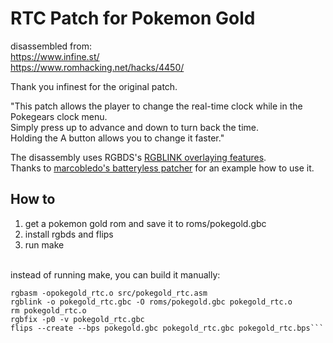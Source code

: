 RTC Patch for Pokemon Gold
==========================


disassembled from:<br>
https://www.infine.st/<br>
https://www.romhacking.net/hacks/4450/<br>

Thank you infinest for the original patch.

"This patch allows the player to change the real-time clock while in the Pokegears clock menu.<br>
Simply press up to advance and down to turn back the time.<br>
Holding the A button allows you to change it faster."

The disassembly uses RGBDS's [RGBLINK overlaying features](https://rgbds.gbdev.io/docs/v0.7.0/rgblink.1#O).<br>
Thanks to [marcobledo's batteryless patcher](https://github.com/marcrobledo/game-boy-batteryless-patcher) for an example how to use it.

How to
------
1. get a pokemon gold rom and save it to roms/pokegold.gbc
2. install rgbds and flips
3. run make
<br>
instead of running make, you can build it manually:

```
rgbasm -opokegold_rtc.o src/pokegold_rtc.asm
rgblink -o pokegold_rtc.gbc -O roms/pokegold.gbc pokegold_rtc.o
rm pokegold_rtc.o
rgbfix -p0 -v pokegold_rtc.gbc
flips --create --bps pokegold.gbc pokegold_rtc.gbc pokegold_rtc.bps```
